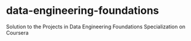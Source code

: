 # data-engineering-foundations
Solution to the Projects in Data Engineering Foundations Specialization on Coursera
